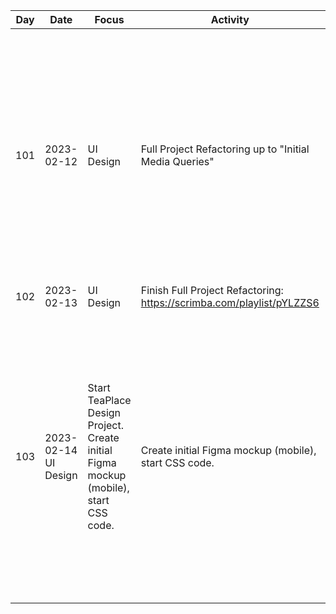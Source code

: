 

| Day | Date       | Focus     | Activity                                                              | Reflection |
| --- | ---------- | --------- | --------------------------------------------------------------------- | ---------- |
| 101 | 2023-02-12 | UI Design |  Full Project Refactoring up to "Initial Media Queries"                                                                     |    I will want to repeat this project in VSCode to really get a handle on the nav, flexbox, and grid.    Maybe best way for flexbox and grid is to do articles w/ code blocks?     |
| 102 | 2023-02-13 | UI Design | Finish Full Project Refactoring: https://scrimba.com/playlist/pYLZZS6 |            |
| 103 |  2023-02-14  UI Design   |  Start TeaPlace Design Project. Create initial Figma mockup (mobile), start CSS code.   |  Create initial Figma mockup (mobile), start CSS code.   |    There's a lot of decisions to make with design! The "brand colours" provided don't have the best contrast. Got around this by using opacity (#fff with 20% opacity for the main bg.
